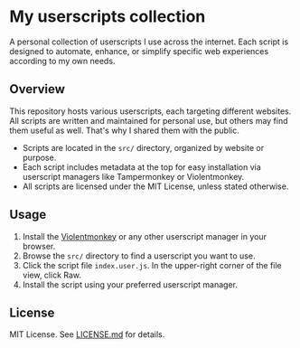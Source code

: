 # My userscripts collection

A personal collection of userscripts I use across the internet. Each script is designed to automate, enhance, or simplify specific web experiences according to my own needs.

## Overview

This repository hosts various userscripts, each targeting different websites. All scripts are written and maintained for personal use, but others may find them useful as well. That's why I shared them with the public.

- Scripts are located in the `src/` directory, organized by website or purpose.
- Each script includes metadata at the top for easy installation via userscript managers like Tampermonkey or Violentmonkey.
- All scripts are licensed under the MIT License, unless stated otherwise.

## Usage

1. Install the [Violentmonkey](https://violentmonkey.github.io/) or any other userscript manager in your browser.
2. Browse the `src/` directory to find a userscript you want to use.
3. Click the script file `index.user.js`. In the upper-right corner of the file view, click Raw.
4. Install the script using your preferred userscript manager.

## License

MIT License. See [LICENSE.md](LICENSE.md) for details.
